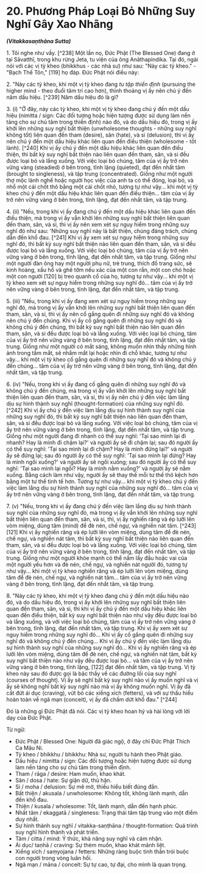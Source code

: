 # 20. Phương Pháp Loại Bỏ Những Suy Nghĩ Gây Xao Nhãng
***(Vitakkasaṇthāna Sutta)***

1\.  Tôi nghe như vầy. [^238] Một lần nọ, Đức Phật (The Blessed One) đang ở tại Sāvatthī, trong khu rừng Jeta, tu viện của ông Anāthapindika. Tại đó, ngài nói với các vị tỳ kheo (bhikkhus - các nhà sư) như sau: "Này các tỳ kheo." - "Bạch Thế Tôn," [119] họ đáp. Đức Phật nói điều này:

2\.  "Này các tỳ kheo, khi một vị tỳ kheo đang *tu tập thiền định* (pursuing the higher mind - theo đuổi tâm trí cao hơn), thỉnh thoảng vị ấy nên chú ý đến năm dấu hiệu. [^239] Năm dấu hiệu đó là gì?

<!--pg-->
3\.  (i) "Ở đây, này các tỳ kheo, khi một vị tỳ kheo đang chú ý đến một dấu hiệu (nimitta / sign: Các đối tượng hoặc hiện tượng được sử dụng làm nền tảng cho sự chú tâm trong thiền định) nào đó, và do dấu hiệu đó, trong vị ấy khởi lên những suy nghĩ bất thiện (unwholesome thoughts - những suy nghĩ không tốt) liên quan đến tham (desire), sân (hate), và si (delusion), thì vị ấy nên chú ý đến một dấu hiệu khác liên quan đến điều thiện (wholesome - tốt lành). [^240] Khi vị ấy chú ý đến một dấu hiệu khác liên quan đến điều thiện, thì bất kỳ suy nghĩ bất thiện nào liên quan đến tham, sân, và si đều được loại bỏ và lắng xuống. Với việc loại bỏ chúng, tâm của vị ấy trở nên vững vàng (steadied) ở bên trong, tĩnh lặng (quieted), đạt đến nhất tâm (brought to singleness), và tập trung (concentrated). Giống như một người thợ mộc lành nghề hoặc người học việc của anh ta có thể đóng, loại bỏ, và nhổ một cái chốt thô bằng một cái chốt nhỏ, tương tự như vậy... khi một vị tỳ kheo chú ý đến một dấu hiệu khác liên quan đến điều thiện... tâm của vị ấy trở nên vững vàng ở bên trong, tĩnh lặng, đạt đến nhất tâm, và tập trung.

<!--pg-->
4\.  (ii) "Nếu, trong khi vị ấy đang chú ý đến một dấu hiệu khác liên quan đến điều thiện, mà trong vị ấy vẫn khởi lên những suy nghĩ bất thiện liên quan đến tham, sân, và si, thì vị ấy nên xem xét sự nguy hiểm trong những suy nghĩ đó như sau: 'Những suy nghĩ này là bất thiện, chúng đáng trách, chúng dẫn đến khổ đau. [^241] Khi vị ấy xem xét sự nguy hiểm trong những suy nghĩ đó, thì bất kỳ suy nghĩ bất thiện nào
liên quan đến tham, sân, và si đều được loại bỏ và lắng xuống. Với việc loại bỏ chúng, tâm của vị ấy trở nên vững vàng ở bên trong, tĩnh lặng, đạt đến nhất tâm, và tập trung. Giống như một người đàn ông hay một người phụ nữ, trẻ trung, thích đồ trang sức, sẽ kinh hoàng, xấu hổ và ghê tởm nếu xác của một con rắn, một con chó hoặc một con người [120] bị treo quanh cổ của họ, tương tự như vậy... khi một vị tỳ kheo xem xét sự nguy hiểm trong những suy nghĩ đó... tâm của vị ấy trở nên vững vàng ở bên trong, tĩnh lặng, đạt đến nhất tâm, và tập trung.

<!--pg-->
5\.  (iii) "Nếu, trong khi vị ấy đang xem xét sự nguy hiểm trong những suy nghĩ đó, mà trong vị ấy vẫn khởi lên những suy nghĩ bất thiện liên quan đến tham, sân, và si, thì vị ấy nên cố gắng quên đi những suy nghĩ đó và không nên chú ý đến chúng. Khi vị ấy cố gắng quên đi những suy nghĩ đó và không chú ý đến chúng, thì bất kỳ suy nghĩ bất thiện nào liên quan đến tham, sân, và si đều được loại bỏ và lắng xuống. Với việc loại bỏ chúng, tâm của vị ấy trở nên vững vàng ở bên trong, tĩnh lặng, đạt đến nhất tâm, và tập trung. Giống như một người có mắt sáng, không muốn nhìn thấy những hình ảnh trong tầm mắt, sẽ nhắm mắt lại hoặc nhìn đi chỗ khác, tương tự như vậy... khi một vị tỳ kheo cố gắng quên đi những suy nghĩ đó và không chú ý đến chúng... tâm của vị ấy trở nên vững vàng ở bên trong, tĩnh lặng, đạt đến nhất tâm, và tập trung.

<!--pg-->
6\.  (iv) "Nếu, trong khi vị ấy đang cố gắng quên đi những suy nghĩ đó và không chú ý đến chúng, mà trong vị ấy vẫn khởi lên những suy nghĩ bất thiện liên quan đến tham, sân, và si, thì vị ấy nên chú ý đến việc làm lắng dịu sự hình thành suy nghĩ (thought-formation) của những suy nghĩ đó. [^242] Khi vị ấy chú ý đến việc làm lắng dịu sự hình thành suy nghĩ của những suy nghĩ đó, thì bất kỳ suy nghĩ bất thiện nào liên quan đến tham, sân, và si đều được loại bỏ và lắng xuống. Với việc loại bỏ chúng, tâm của vị ấy trở nên vững vàng ở bên trong, tĩnh lặng, đạt đến nhất tâm, và tập trung. Giống như một người đang đi nhanh có thể suy nghĩ: 'Tại sao mình lại đi nhanh? Hay là mình đi chậm lại?' và người ấy sẽ đi chậm lại; sau đó người ấy có thể suy nghĩ: 'Tại sao mình lại đi chậm? Hay là mình đứng lại?' và người ấy sẽ đứng lại; sau đó người ấy có thể suy nghĩ: 'Tại sao mình lại đứng? Hay là mình ngồi xuống?' và người ấy sẽ ngồi xuống; sau đó người ấy có thể suy nghĩ: 'Tại sao mình lại ngồi? Hay là mình nằm xuống?' và người ấy sẽ nằm xuống. Bằng cách làm như vậy, người ấy sẽ thay thế
mỗi tư thế thô kệch hơn bằng một tư thế tinh tế hơn. Tương tự như vậy... khi một vị tỳ kheo chú ý đến việc làm lắng dịu sự hình thành suy nghĩ của những suy nghĩ đó... tâm của vị ấy trở nên vững vàng ở bên trong, tĩnh lặng, đạt đến nhất tâm, và tập trung.

<!--pg-->
7\.  (v) "Nếu, trong khi vị ấy đang chú ý đến việc làm lắng dịu sự hình thành suy nghĩ của những suy nghĩ đó, mà trong vị ấy vẫn khởi lên những suy nghĩ bất thiện liên quan đến tham, sân, và si, thì, vị ấy nghiến răng và ép lưỡi lên vòm miệng, dùng tâm (mind) để đè nén, chế ngự, và nghiền nát tâm. [^243] [121] Khi vị ấy nghiến răng và ép lưỡi lên vòm miệng, dùng tâm để đè nén, chế ngự, và nghiền nát tâm, thì bất kỳ suy nghĩ bất thiện nào liên quan đến tham, sân, và si đều được loại bỏ và lắng xuống. Với việc loại bỏ chúng, tâm của vị ấy trở nên vững vàng ở bên trong, tĩnh lặng, đạt đến nhất tâm, và tập trung. Giống như một người khỏe mạnh có thể nắm lấy đầu hoặc vai của một người yếu hơn và đè nén, chế ngự, và nghiền nát người đó, tương tự như vậy... khi một vị tỳ kheo nghiến răng và ép lưỡi lên vòm miệng, dùng tâm để đè nén, chế ngự, và nghiền nát tâm... tâm của vị ấy trở nên vững vàng ở bên trong, tĩnh lặng, đạt đến nhất tâm, và tập trung.

<!--pg-->
8\.  "Này các tỳ kheo, khi một vị tỳ kheo đang chú ý đến một dấu hiệu nào đó, và do dấu hiệu đó, trong vị ấy khởi lên những suy nghĩ bất thiện liên quan đến tham, sân, và si, thì khi vị ấy chú ý đến một dấu hiệu khác liên quan đến điều thiện, bất kỳ suy nghĩ bất thiện nào như vậy đều được loại bỏ và lắng xuống, và với việc loại bỏ chúng, tâm của vị ấy trở nên vững vàng ở bên trong, tĩnh lặng, đạt đến nhất tâm, và tập trung. Khi vị ấy xem xét sự nguy hiểm trong những suy nghĩ đó... Khi vị ấy cố gắng quên đi những suy nghĩ đó và không chú ý đến chúng... Khi vị ấy chú ý đến việc làm lắng dịu sự hình thành suy nghĩ của những suy nghĩ đó... Khi vị ấy nghiến răng và ép lưỡi lên vòm miệng, dùng tâm để đè nén, chế ngự, và nghiền nát tâm, bất kỳ suy nghĩ bất thiện nào như vậy đều được loại bỏ... và tâm của vị ấy trở nên vững vàng ở bên trong, tĩnh lặng, [122] đạt đến nhất tâm, và tập trung. Vị tỳ kheo này sau đó được gọi là bậc thầy về các đường lối của suy nghĩ (courses of thought). Vị ấy sẽ nghĩ bất kỳ suy nghĩ nào vị ấy muốn nghĩ và vị ấy sẽ không nghĩ bất kỳ suy nghĩ
nào mà vị ấy không muốn nghĩ. Vị ấy đã cắt đứt ái dục (craving), vứt bỏ các xiềng xích (fetters), và với sự thấu hiểu hoàn toàn về ngã mạn (conceit), vị ấy đã chấm dứt khổ đau." [^244]

Đó là những gì Đức Phật đã nói. Các vị tỳ kheo hoan hỷ và hài lòng với lời dạy của Đức Phật.

<!--pg-->
Từ ngữ:

- Đức Phật / Blessed One: Người đã giác ngộ, ở đây chỉ Đức Phật Thích Ca Mâu Ni.
- Tỳ kheo / bhikkhu / bhikkhu: Nhà sư, người tu hành theo Phật giáo.
- Dấu hiệu / nimitta / sign: Các đối tượng hoặc hiện tượng được sử dụng làm nền tảng cho sự chú tâm trong thiền định.
- Tham / rāga / desire: Ham muốn, khao khát.
- Sân / dosa / hate: Sự giận dữ, thù hận.
- Si / moha / delusion: Sự mê mờ, thiếu hiểu biết đúng đắn.
- Bất thiện / akusala / unwholesome: Không tốt, không lành mạnh, dẫn đến khổ đau.
- Thiện / kusala / wholesome: Tốt, lành mạnh, dẫn đến hạnh phúc.
- Nhất tâm / ekaggatā / singleness: Trạng thái tâm tập trung vào một điểm duy nhất.
- Sự hình thành suy nghĩ / vitakka-saṇṭhāna / thought-formation: Quá trình suy nghĩ hình thành và phát triển.
- Tâm / citta / mind: Ý thức, khả năng suy nghĩ và cảm nhận.
- Ái dục/ taṇhā / craving: Sự thèm muốn, khao khát mãnh liệt.
- Xiềng xích / saṃyojana / fetters: Những ràng buộc tinh thần trói buộc con người trong vòng luân hồi.
- Ngã mạn / māna / conceit: Sự tự cao, tự đại, cho mình là quan trọng.
